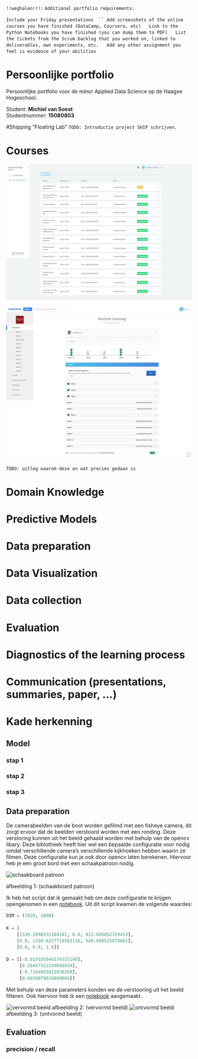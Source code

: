 `!!weghalen!!!:`
`Additional portfolio requirements:`

`Include your Friday presentations  ``
Add screenshots of the online courses you have finished (DataCamp, Coursera, etc)  
Link to the Python Notebooks you have finished (you can dump them to PDF)  
List the tickets from the Scrum backlog that you worked on, linked to deliverables, own experiments, etc.  
Add any other assignment you feel is evidence of your abilities`


# Persoonlijke portfolio
Persoonlijke portfolio voor de minor Applied Data Science op de Haagse Hogeschool.  

Student: <b>Michiel van Soest</b>  
Studentnummer: <b>15080803</b>

#Shipping "Floating Lab"
`TODO: Introductie project SHIP schrijven.`


# Courses
<p align="center"> <img src="https://github.com/KB-74/portfolio/blob/master/Michiel/pictures/datacamp_michiel.png"> </p>
<p align="center"> <img src="https://github.com/KB-74/portfolio/blob/master/Michiel/pictures/coursera_michiel.png"> </p>

`TODO: uitleg waarom deze en wat precies gedaan is`

# Domain Knowledge

# Predictive Models

# Data preparation

# Data Visualization

# Data collection

# Evaluation

# Diagnostics of the learning process

# Communication (presentations, summaries, paper, ...)

# Kade herkenning

## Model


### stap 1

### stap 2

### stap 3

## Data preparation
De camerabeelden van de boot worden gefilmd met een fisheye camera, dit zorgt ervoor dat de beelden verstoord worden met een ronding.
Deze verstoring kunnen uit het beeld gehaald worden met behulp van de opencv libary.
Deze biblotheek heeft hier wel een bepaalde configuratie voor nodig omdat verschillende camera’s verschillende 
kijkhoeken hebben waarin ze filmen. Deze configuratie kun je ook door opencv laten berekenen. Hiervoor heb je een 
groot bord met een schaakpatroon nodig.

<img src="resources/fisheye/checkerboard/checkerboard_1.jpg" alt="schaakboard patroon" width="400">

afbeelding 1: (schaakboard patroon)

Ik heb het script dat ik gemaakt heb om deze configuratie te krijgen opengenomen in een [notebook](notebooks/fisheye_configuration.ipynb). Uit dit script kwamen 
de volgende waardes:

```python
DIM = (1920, 1080)

K = [
    [1339.2898532184101, 0.0, 912.605852159453],
    [0.0, 1334.6227716562116, 540.699525078661],
    [0.0, 0.0, 1.0]]
    
D = [[-0.019105044374337198], 
     [0.26447332249046934], 
     [-0.7164055812838268], 
     [0.6830070634869604]]
```

Met behulp van deze parameters konden we de verstooring uit het beeld filteren. Ook hiervoor heb ik een [notebook](notebooks/fisheye_undistord.ipynb) aangemaakt.

<img src="resources/fisheye/camera_frame.jpg" alt="vervormd beeld" width="400">
afbeelding 2: (vervormd beeld)

<img src="resources/fisheye/undistorted_image.png" alt="ontvormd beeld" width="400">
afbeelding 3: (ontvormd beeld)

## Evaluation

### precision / recall


